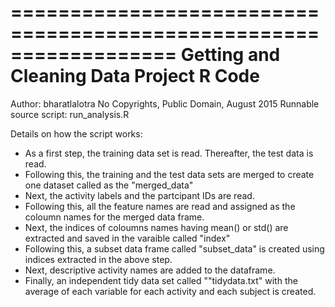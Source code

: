 ==================================================================
Getting and Cleaning Data Project R Code
==================================================================

Author: bharatlalotra
No Copyrights, Public Domain, August 2015
Runnable source script: run_analysis.R

Details on how the script works:
- As a first step, the training data set is read. Thereafter, the test data is read.
- Following this, the training and the test data sets are merged to create one dataset called as the "merged_data"
- Next, the activity labels and the partcipant IDs are  read.
- Following this, all the feature names are read and assigned as the coloumn names for the merged data frame.
- Next, the indices of coloumns names having mean() or std() are extracted and saved in the varaible called "index"
- Following this, a subset data frame called "subset_data" is created using indices extracted in the above step.
- Next, descriptive activity names are added to the dataframe.
- Finally, an independent tidy data set called ""tidydata.txt" with the average of each variable for each activity and each subject is created.
